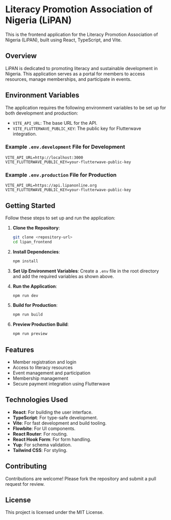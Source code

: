 # Literacy Promotion Association of Nigeria (LiPAN)

This is the frontend application for the Literacy Promotion Association of Nigeria (LiPAN), built using React, TypeScript, and Vite.

## Overview

LiPAN is dedicated to promoting literacy and sustainable development in Nigeria. This application serves as a portal for members to access resources, manage memberships, and participate in events.

## Environment Variables

The application requires the following environment variables to be set up for both development and production:

- `VITE_API_URL`: The base URL for the API.
- `VITE_FLUTTERWAVE_PUBLIC_KEY`: The public key for Flutterwave integration.

### Example `.env.development` File for Development

```
VITE_API_URL=http://localhost:3000
VITE_FLUTTERWAVE_PUBLIC_KEY=your-flutterwave-public-key
```

### Example `.env.production` File for Production

```
VITE_API_URL=https://api.lipanonline.org
VITE_FLUTTERWAVE_PUBLIC_KEY=your-flutterwave-public-key
```

## Getting Started

Follow these steps to set up and run the application:

1. **Clone the Repository**:
   ```bash
   git clone <repository-url>
   cd lipan_frontend
   ```

2. **Install Dependencies**:
   ```bash
   npm install
   ```

3. **Set Up Environment Variables**:
   Create a `.env` file in the root directory and add the required variables as shown above.

4. **Run the Application**:
   ```bash
   npm run dev
   ```

5. **Build for Production**:
   ```bash
   npm run build
   ```

6. **Preview Production Build**:
   ```bash
   npm run preview
   ```

## Features

- Member registration and login
- Access to literacy resources
- Event management and participation
- Membership management
- Secure payment integration using Flutterwave

## Technologies Used

- **React**: For building the user interface.
- **TypeScript**: For type-safe development.
- **Vite**: For fast development and build tooling.
- **Flowbite**: For UI components.
- **React Router**: For routing.
- **React Hook Form**: For form handling.
- **Yup**: For schema validation.
- **Tailwind CSS**: For styling.

## Contributing

Contributions are welcome! Please fork the repository and submit a pull request for review.

## License

This project is licensed under the MIT License.
